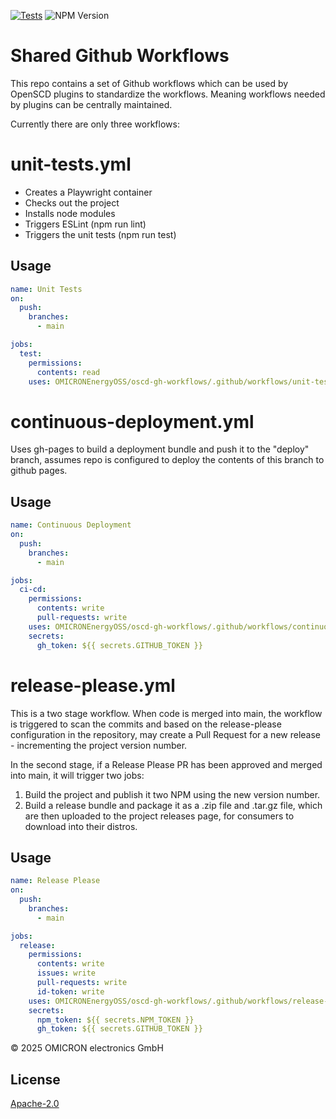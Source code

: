 [![Tests](https://github.com/OMICRONEnergyOSS/oscd-menu-save/actions/workflows/test.yml/badge.svg)](https://github.com/OMICRONEnergyOSS/oscd-menu-save/actions/workflows/test.yml) ![NPM Version](https://img.shields.io/npm/v/@omicronenergy/oscd-menu-save)

# Shared Github Workflows

This repo contains a set of Github workflows which can be used by OpenSCD plugins to standardize the workflows. Meaning workflows needed by plugins can be centrally maintained.

Currently there are only three workflows:

# unit-tests.yml

- Creates a Playwright container
- Checks out the project
- Installs node modules
- Triggers ESLint (npm run lint)
- Triggers the unit tests (npm run test)

## Usage

```yml
name: Unit Tests
on:
  push:
    branches:
      - main

jobs:
  test:
    permissions:
      contents: read
    uses: OMICRONEnergyOSS/oscd-gh-workflows/.github/workflows/unit-tests.yml@main
```

# continuous-deployment.yml

Uses gh-pages to build a deployment bundle and push it to the "deploy" branch, assumes repo is configured to deploy the contents of this branch to github pages.

## Usage

```yml
name: Continuous Deployment
on:
  push:
    branches:
      - main

jobs:
  ci-cd:
    permissions:
      contents: write
      pull-requests: write
    uses: OMICRONEnergyOSS/oscd-gh-workflows/.github/workflows/continuous-deployment.yml@main
    secrets:
      gh_token: ${{ secrets.GITHUB_TOKEN }}
```

# release-please.yml

This is a two stage workflow. When code is merged into main, the workflow is triggered to scan the commits and based on the release-please configuration in the repository, may create a Pull Request for a new release - incrementing the project version number.

In the second stage, if a Release Please PR has been approved and merged into main, it will trigger two jobs:

1. Build the project and publish it two NPM using the new version number.
2. Build a release bundle and package it as a .zip file and .tar.gz file, which are then uploaded to the project releases page, for consumers to download into their distros.

## Usage

```yml
name: Release Please
on:
  push:
    branches:
      - main

jobs:
  release:
    permissions:
      contents: write
      issues: write
      pull-requests: write
      id-token: write
    uses: OMICRONEnergyOSS/oscd-gh-workflows/.github/workflows/release-please.yml@main
    secrets:
      npm_token: ${{ secrets.NPM_TOKEN }}
      gh_token: ${{ secrets.GITHUB_TOKEN }}
```

&copy; 2025 OMICRON electronics GmbH

## License

[Apache-2.0](LICENSE)
